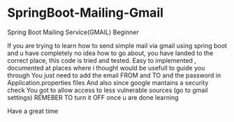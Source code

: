 # SpringBoot-Mailing-Gmail
Spring Boot Mailing Service(GMAIL) Beginner

If you are trying to learn how to send simple mail via gmail using spring boot and u have completely no idea how to go about, you have landed to 
the correct place, this code is tried and tested.
Easy to implemented , documented at places where i thought would be usefull to guide you through
 You just need to add the email FROM and TO and the password in Application.properties files 
 And also since google mantains a security check You got to allow access to less vulnerable sources (go to gmail settings) REMEBER TO turn it
 OFF once u are done learning
 
 Have a great time

